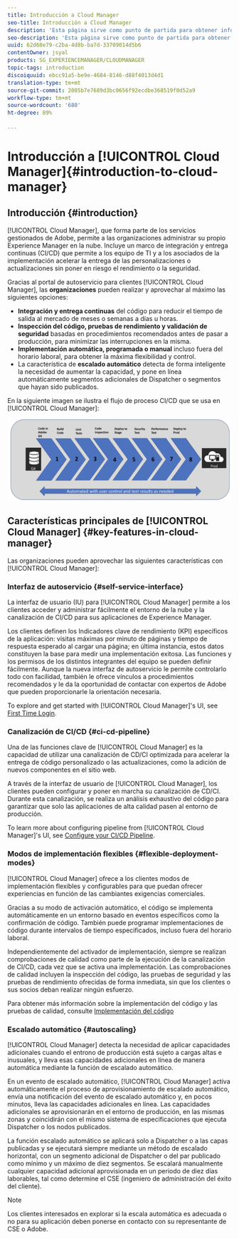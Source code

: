 ```yaml
---
title: Introducción a Cloud Manager
seo-title: Introducción a Cloud Manager
description: 'Esta página sirve como punto de partida para obtener información sobre Cloud Manager. '
seo-description: 'Esta página sirve como punto de partida para obtener información sobre Adobe AEM Cloud Manager, y en ella se destacan sus ventajas y características clave. '
uuid: 62d68e79-c2ba-4d8b-ba7d-33709014d5b6
contentOwner: jsyal
products: SG_EXPERIENCEMANAGER/CLOUDMANAGER
topic-tags: introduction
discoiquuid: ebcc91a5-be9e-4684-8146-d88f4013d4d1
translation-type: tm+mt
source-git-commit: 2005b7e7689d3bc0656f92ecdbe368519f0d52a9
workflow-type: tm+mt
source-wordcount: '680'
ht-degree: 89%

---
```



# Introducción a [!UICONTROL Cloud Manager]{#introduction-to-cloud-manager}

## Introducción {#introduction}

[!UICONTROL Cloud Manager], que forma parte de los servicios gestionados de Adobe, permite a las organizaciones administrar su propio Experience Manager en la nube. Incluye un marco de integración y entrega continuas (CI/CD) que permite a los equipo de TI y a los asociados de la implementación acelerar la entrega de las personalizaciones o actualizaciones sin poner en riesgo el rendimiento o la seguridad.

Gracias al portal de autoservicio para clientes [!UICONTROL Cloud Manager], las **organizaciones** pueden realizar y aprovechar al máximo las siguientes opciones:

* **Integración y entrega continuas** del código para reducir el tiempo de salida al mercado de meses o semanas a días u horas.
* **Inspección del código, pruebas de rendimiento y validación de seguridad** basadas en procedimientos recomendados antes de pasar a producción, para minimizar las interrupciones en la misma.
* **Implementación automática, programada o manual** incluso fuera del horario laboral, para obtener la máxima flexibilidad y control.
* La característica de **escalado automático** detecta de forma inteligente la necesidad de aumentar la capacidad, y pone en línea automáticamente segmentos adicionales de Dispatcher o segmentos que hayan sido publicados.

En la siguiente imagen se ilustra el flujo de proceso CI/CD que se usa en [!UICONTROL Cloud Manager]:

![](assets/screen_shot_2018-05-12at73843pm.png)

## Características principales de [!UICONTROL Cloud Manager] {#key-features-in-cloud-manager}

Las organizaciones pueden aprovechar las siguientes características con [!UICONTROL Cloud Manager]:

### Interfaz de autoservicio {#self-service-interface}

La interfaz de usuario (IU) para [!UICONTROL Cloud Manager] permite a los clientes acceder y administrar fácilmente el entorno de la nube y la canalización de CI/CD para sus aplicaciones de Experience Manager.

Los clientes definen los Indicadores clave de rendimiento (KPI) específicos de la aplicación: visitas máximas por minuto de páginas y tiempo de respuesta esperado al cargar una página; en última instancia, estos datos constituyen la base para medir una implementación exitosa. Las funciones y los permisos de los distintos integrantes del equipo se pueden definir fácilmente. Aunque la nueva interfaz de autoservicio le permite controlarlo todo con facilidad, también le ofrece vínculos a procedimientos recomendados y le da la oportunidad de contactar con expertos de Adobe que pueden proporcionarle la orientación necesaria.

To explore and get started with [!UICONTROL Cloud Manager]&#39;s UI, see [First Time Login](https://helpx.adobe.com/experience-manager/cloud-manager/using/first-time-login.html).

### Canalización de CI/CD {#ci-cd-pipeline}

Una de las funciones clave de [!UICONTROL Cloud Manager] es la capacidad de utilizar una canalización de CD/CI optimizada para acelerar la entrega de código personalizado o las actualizaciones, como la adición de nuevos componentes en el sitio web.

A través de la interfaz de usuario de [!UICONTROL Cloud Manager], los clientes pueden configurar y poner en marcha su canalización de CD/CI. Durante esta canalización, se realiza un análisis exhaustivo del código para garantizar que solo las aplicaciones de alta calidad pasen al entorno de producción.

To learn more about configuring pipeline from [!UICONTROL Cloud Manager]&#39;s UI, see [Configure your CI/CD Pipeline](https://helpx.adobe.com/experience-manager/cloud-manager/using/configuring-pipeline.html).

### Modos de implementación flexibles {#flexible-deployment-modes}

[!UICONTROL Cloud Manager] ofrece a los clientes modos de implementación flexibles y configurables para que puedan ofrecer experiencias en función de las cambiantes exigencias comerciales.

Gracias a su modo de activación automático, el código se implementa automáticamente en un entorno basado en eventos específicos como la confirmación de código. También puede programar implementaciones de código durante intervalos de tiempo especificados, incluso fuera del horario laboral.

Independientemente del activador de implementación, siempre se realizan comprobaciones de calidad como parte de la ejecución de la canalización de CI/CD, cada vez que se activa una implementación. Las comprobaciones de calidad incluyen la inspección del código, las pruebas de seguridad y las pruebas de rendimiento ofrecidas de forma inmediata, sin que los clientes o sus socios deban realizar ningún esfuerzo.

Para obtener más información sobre la implementación del código y las pruebas de calidad, consulte [Implementación del código](deploying-code.md)

### Escalado automático {#autoscaling}

[!UICONTROL Cloud Manager] detecta la necesidad de aplicar capacidades adicionales cuando el entrono de producción está sujeto a cargas altas e inusuales, y lleva esas capacidades adicionales en línea de manera automática mediante la función de escalado automático.

En un evento de escalado automático, [!UICONTROL Cloud Manager] activa automáticamente el proceso de aprovisionamiento de escalado automático, envía una notificación del evento de escalado automático y, en pocos minutos, lleva las capacidades adicionales en línea. Las capacidades adicionales se aprovisionarán en el entorno de producción, en las mismas zonas y coincidirán con el mismo sistema de especificaciones que ejecuta Dispatcher o los nodos publicados.

La función escalado automático se aplicará solo a Dispatcher o a las capas publicadas y se ejecutará siempre mediante un método de escalado horizontal, con un segmento adicional de Dispatcher o del par publicado como mínimo y un máximo de diez segmentos. Se escalará manualmente cualquier capacidad adicional aprovisionada en un periodo de diez días laborables, tal como determine el CSE (ingeniero de administración del éxito del cliente).

>[!NOTE]
>Los clientes interesados en explorar si la escala automática es adecuada o no para su aplicación deben ponerse en contacto con su representante de CSE o Adobe.
